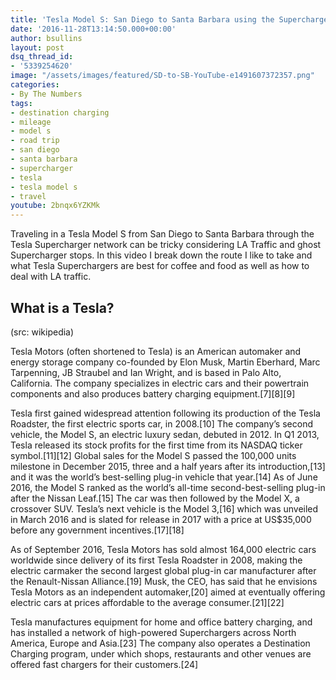 ```yaml
---
title: 'Tesla Model S: San Diego to Santa Barbara using the Supercharger Network'
date: '2016-11-28T13:14:50.000+00:00'
author: bsullins
layout: post
dsq_thread_id:
- '5339254620'
image: "/assets/images/featured/SD-to-SB-YouTube-e1491607372357.png"
categories:
- By The Numbers
tags:
- destination charging
- mileage
- model s
- road trip
- san diego
- santa barbara
- supercharger
- tesla
- tesla model s
- travel
youtube: 2bnqx6YZKMk
---
```

Traveling in a Tesla Model S from San Diego to Santa Barbara through the Tesla Supercharger network can be tricky considering LA Traffic and ghost Supercharger stops. In this video I break down the route I like to take and what Tesla Superchargers are best for coffee and food as well as how to deal with LA traffic.

## What is a Tesla?

(src: wikipedia)

Tesla Motors (often shortened to Tesla) is an American automaker and energy storage company co-founded by Elon Musk, Martin Eberhard, Marc Tarpenning, JB Straubel and Ian Wright, and is based in Palo Alto, California. The company specializes in electric cars and their powertrain components and also produces battery charging equipment.\[7\]\[8\][9]

Tesla first gained widespread attention following its production of the Tesla Roadster, the first electric sports car, in 2008.\[10] The company&#8217;s second vehicle, the Model S, an electric luxury sedan, debuted in 2012. In Q1 2013, Tesla released its stock profits for the first time from its NASDAQ ticker symbol.[11\]\[12\] Global sales for the Model S passed the 100,000 units milestone in December 2015, three and a half years after its introduction,\[13] and it was the world&#8217;s best-selling plug-in vehicle that year.[14] As of June 2016, the Model S ranked as the world&#8217;s all-time second-best-selling plug-in after the Nissan Leaf.[15] The car was then followed by the Model X, a crossover SUV. Tesla&#8217;s next vehicle is the Model 3,[16] which was unveiled in March 2016 and is slated for release in 2017 with a price at US$35,000 before any government incentives.[17\]\[18\]

As of September 2016, Tesla Motors has sold almost 164,000 electric cars worldwide since delivery of its first Tesla Roadster in 2008, making the electric carmaker the second largest global plug-in car manufacturer after the Renault-Nissan Alliance.\[19] Musk, the CEO, has said that he envisions Tesla Motors as an independent automaker,[20] aimed at eventually offering electric cars at prices affordable to the average consumer.[21\]\[22\]

Tesla manufactures equipment for home and office battery charging, and has installed a network of high-powered Superchargers across North America, Europe and Asia.[23] The company also operates a Destination Charging program, under which shops, restaurants and other venues are offered fast chargers for their customers.[24]
